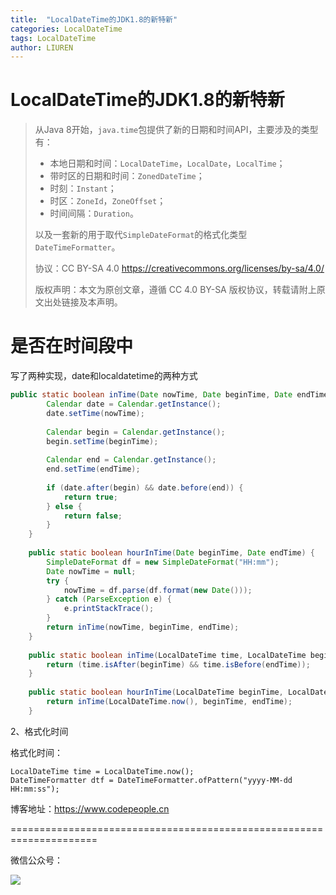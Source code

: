 ```yaml
---
title:  "LocalDateTime的JDK1.8的新特新"
categories: LocalDateTime
tags: LocalDateTime
author: LIUREN
---
```


# LocalDateTime的JDK1.8的新特新

> 从Java 8开始，`java.time`包提供了新的日期和时间API，主要涉及的类型有：
>
> - 本地日期和时间：`LocalDateTime`，`LocalDate`，`LocalTime`；
> - 带时区的日期和时间：`ZonedDateTime`；
> - 时刻：`Instant`；
> - 时区：`ZoneId`，`ZoneOffset`；
> - 时间间隔：`Duration`。
>
> 以及一套新的用于取代`SimpleDateFormat`的格式化类型`DateTimeFormatter`。
>
> 协议：CC BY-SA 4.0 https://creativecommons.org/licenses/by-sa/4.0/  
>
> 版权声明：本文为原创文章，遵循 CC 4.0 BY-SA 版权协议，转载请附上原文出处链接及本声明。



# 是否在时间段中

写了两种实现，date和localdatetime的两种方式

```java
public static boolean inTime(Date nowTime, Date beginTime, Date endTime) {
        Calendar date = Calendar.getInstance();
        date.setTime(nowTime);
 
        Calendar begin = Calendar.getInstance();
        begin.setTime(beginTime);
 
        Calendar end = Calendar.getInstance();
        end.setTime(endTime);
 
        if (date.after(begin) && date.before(end)) {
            return true;
        } else {
            return false;
        }
    }
 
    public static boolean hourInTime(Date beginTime, Date endTime) {
        SimpleDateFormat df = new SimpleDateFormat("HH:mm");
        Date nowTime = null;
        try {
            nowTime = df.parse(df.format(new Date()));
        } catch (ParseException e) {
            e.printStackTrace();
        }
        return inTime(nowTime, beginTime, endTime);
    }
 
    public static boolean inTime(LocalDateTime time, LocalDateTime beginTime, LocalDateTime endTime) {
        return (time.isAfter(beginTime) && time.isBefore(endTime));
    }
 
    public static boolean hourInTime(LocalDateTime beginTime, LocalDateTime endTime) {
        return inTime(LocalDateTime.now(), beginTime, endTime);
    }
```

2、格式化时间

格式化时间：

```shell
LocalDateTime time = LocalDateTime.now();
DateTimeFormatter dtf = DateTimeFormatter.ofPattern("yyyy-MM-dd HH:mm:ss");
```





博客地址：<https://www.codepeople.cn>

=====================================================================

微信公众号：

![](https://www.codepeople.cn/imges/weixin_icon/weixin.jpg)